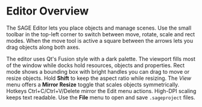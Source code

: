 # Editor Overview

The SAGE Editor lets you place objects and manage scenes. Use the small toolbar in the top-left corner to switch between move, rotate, scale and rect modes. When the move tool is active a square between the arrows lets you drag objects along both axes.

The editor uses Qt's Fusion style with a dark palette. The viewport fills most
of the window while docks hold resources, objects and properties. Rect mode shows a bounding box with bright handles you can drag to move or resize objects. Hold **Shift** to keep the aspect ratio while resizing. The *View*
menu offers a **Mirror Resize** toggle that scales objects symmetrically.
Hotkeys Ctrl+C/Ctrl+V/Delete mirror the Edit menu actions. High-DPI scaling
keeps text readable. Use the **File** menu to open and save ``.sageproject``
files.
